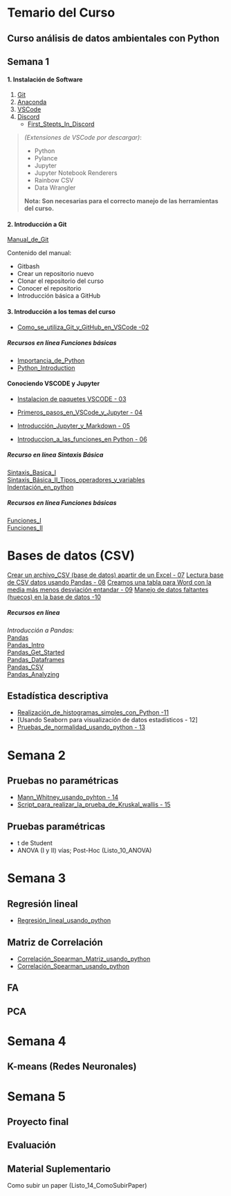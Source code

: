 # Temario del Curso

## Curso análisis de datos ambientales con Python

## Semana 1

#### 1. Instalación de Software  
1. [Git](https://git-scm.com/)  
2. [Anaconda](https://www.anaconda.com/)  
3. [VSCode](https://code.visualstudio.com/)
4. [Discord](https://discord.com/)
   - [First_Stepts_In_Discord](https://www.youtube.com/watch?v=TGczdpowARw)

>*(Extensiones de VSCode por descargar)*:  
>   - Python  
>   - Pylance  
>   - Jupyter  
>   - Jupyter Notebook Renderers  
>   - Rainbow CSV  
>   - Data Wrangler  
>
>**Nota: Son necesarias para el correcto manejo de las herramientas del curso.**

#### 2. Introducción a Git  
[Manual_de_Git](https://github.com/gilbertoCM/Modelab-Python/tree/a9a01229b48782b75a2381d7e04c7f5e52405db4/manuals/git_manuals)

Contenido del manual:
   - Gitbash  
   - Crear un repositorio nuevo  
   - Clonar el repositorio del curso  
   - Conocer el repositorio  
   - Introducción básica a GitHub  

#### 3. Introducción a los temas del curso  
- [Como_se_utiliza_Git_y_GitHub_en_VSCode -02](https://youtu.be/JBnAnVUyRyE?si=5n5KEK7E6Xx8TdtT)


##### Recursos en línea Funciones básicas 
- [Importancia_de_Python](https://www.youtube.com/watch?v=Rv910T1BJUw)  
- [Python_Introduction](https://youtu.be/xkZMUX_oQX4?si=C9e3thBStqIlRfy3)

#### Conociendo VSCODE y Jupyter  
- [Instalacion de paquetes VSCODE - 03](https://youtu.be/fj7_qAt9Cxc)

- [Primeros_pasos_en_VSCode_y_Jupyter - 04](https://youtu.be/SkmbKHlhWzk?si=5BHd_CPiyEE5zqsW)
- [Introducción_Jupyter_y_Markdown - 05](https://youtu.be/2D8_KRcl7lk?si=Sdl4vInf8tKDyw6-)  
- [Introduccion_a_las_funciones_en Python - 06](https://youtu.be/AZjntBatVxw)  

##### Recurso en línea Sintaxis Básica  
[Sintaxis_Basica_I](https://youtu.be/yppT6GPZMyo?si=1IyQs0r0fanB4ioj)  
[Sintaxis_Básica_II_Tipos_operadores_y_variables](https://youtu.be/u4I9PqhqCo8?si=TAC1VbSKIgvXk08g)  
[Indentación_en_python](https://youtube.com/shorts/YgFDbALg4D4?si=cx4neahOT3YPQxOo)


##### Recursos en línea Funciones básicas  
[Funciones_I](https://youtu.be/VY448UWAQ_0?si=vA94xI7qFzEE0EMc)  
[Funciones_II](https://youtu.be/vawEHhV_HFA?si=WqGEZehuBaaExwV4)

# Bases de datos (CSV)

[Crear un archivo_CSV (base de datos) apartir de un Excel - 07](https://youtu.be/tQk3RCiuzyY?si=zj15ehJZgdNOWDS0)
[Lectura base de CSV datos usando Pandas - 08](https://youtu.be/_hbih-yofKk)
[Creamos una tabla para Word con la media más menos desviación entandar - 09](https://youtu.be/CJQL5IDZVsM)
[Manejo de datos faltantes (huecos) en la base de datos -10](https://youtu.be/JisDAKzMnA4)  

##### Recursos en línea
*Introducción a Pandas:*  
[Pandas](https://www.w3schools.com/python/pandas/default.asp)  
[Pandas_Intro](https://www.w3schools.com/python/pandas/pandas_intro.asp)  
[Pandas_Get_Started](https://www.w3schools.com/python/pandas/pandas_getting_started.asp)  
[Pandas_Dataframes](https://www.w3schools.com/python/pandas/pandas_dataframes.asp)  
[Pandas_CSV](https://www.w3schools.com/python/pandas/pandas_csv.asp)  
[Pandas_Analyzing](https://www.w3schools.com/python/pandas/pandas_analyzing.asp)

## Estadística descriptiva 
- [Realización_de_histogramas_simples_con_Python -11](https://youtu.be/9RIdWyRpdTo)
- [Usando Seaborn para visualización de datos estadísticos - 12]
- [Pruebas_de_normalidad_usando_python - 13](https://youtu.be/-JeP6bDTMJQ)


# Semana 2

## Pruebas no paramétricas
- [Mann_Whitney_usando_pyhton - 14](https://youtu.be/Zyg5NM_wFOY)
- [Script_para_realizar_la_prueba_de_Kruskal_wallis - 15](https://youtu.be/0ghPkCibjw4?si=cwd9cEg3T7brVfq6)

## Pruebas paramétricas
- t de Student  
- ANOVA (I y II) vías; Post-Hoc (Listo_10_ANOVA)
 

# Semana 3
## Regresión lineal 
- [Regresión_lineal_usando_python](https://youtu.be/EYyBxGvu1AY?si=_-rC_Zx9dqhaINOG) 

## Matriz de Correlación  
- [Correlación_Spearman_Matriz_usando_python](https://youtu.be/Xxsvw-vn1ss?si=X1HE0JB-N8cO6GIS)
- [Correlación_Spearman_usando_python](https://youtu.be/VWQCudeG7lA?si=pdpmFP6yhB4KkMEm)
## FA  
## PCA  

# Semana 4
## K-means (Redes Neuronales)

# Semana 5
## Proyecto final  
## Evaluación
## Material Suplementario
Como subir un paper (Listo_14_ComoSubirPaper)
